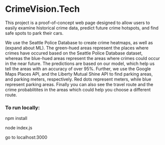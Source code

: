 # CrimeVision.Tech

This project is a proof-of-concept web page designed to allow users to easily examine historical crime data, predict future crime hotspots, and find safe spots to park their cars. 

We use the Seattle Police Database to create crime heatmaps, as well as (expand about ML). The green-hued areas represent the places where crimes have occured based on the Seattle Police Database dataset, whereas the blue-hued areas represent the areas where crimes could occur in the near future. The predictions are based on our model, which help us tell the areas with an accuracy of over 95%.
Further, we use the Google Maps Places API, and the Liberty Mutual Shine API to find parking areas, and parking meters, respectively. Red dots represent meters, while blue represent parking areas. 
Finally you can also see the travel route and the crime probablitites in the areas which could help you choose a different route.

### To run locally:

npm install

node index.js

go to localhost:3000
  
  
